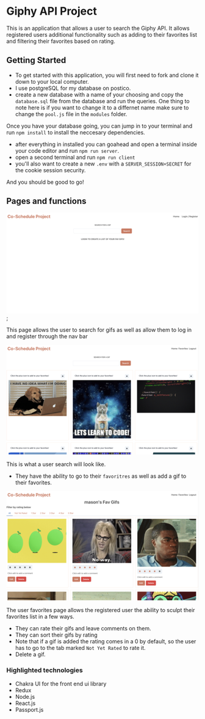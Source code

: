 # Giphy API Project

This is an application that allows a user to search the Giphy API. 
It allows registered users additional functionality such as adding to their favorites list and filtering their favorites based on rating.

## Getting Started

- To get started with this application, you will first need to fork and clone it down to your local computer.
- I use postgreSQL for my database on postico. 
- create a new database with a name of your choosing and copy the `database.sql` file from the database and run the queries.
One thing to note here is if you want to change it to a differnet name make sure to change the `pool.js` file in the `modules` folder.

Once you have your database going, you can jump in to your terminal and run `npm install` to install the neccesary dependencies.

- after everything in installed you can goahead and open a terminal inside your code editor and run `npm run server`.
- open a second terminal and run `npm run client`
- you'll also want to create a new `.env` with a `SERVER_SESSION+SECRET` for the cookie session security.

And you should be good to go!

## Pages and functions

![user home page](./public/images/home-page.png);

This page allows the user to search for gifs as well as allow them to log in and register through the nav bar

![user search page](./public//images/user-search-result.png)

This is what a user search will look like.
- They have the ability to go to their `favoritres` as well as add a gif to their favorites.

![user favorites page](./public/images/user-favorites.png)

The user favorites page allows the registered user the ability to sculpt their favorites list in a few ways.
- They can rate their gifs and leave comments on them.
- They can sort their gifs by rating
- Note that if a gif is added the rating comes in a 0 by default, so the user has to go to the tab marked `Not Yet Rated` to rate it.
- Delete a gif.

### Highlighted technologies

- Chakra UI for the front end ui library
- Redux
- Node.js
- React.js
- Passport.js


